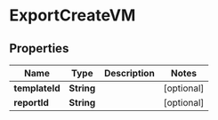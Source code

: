 

# ExportCreateVM


## Properties

| Name | Type | Description | Notes |
|------------ | ------------- | ------------- | -------------|
|**templateId** | **String** |  |  [optional] |
|**reportId** | **String** |  |  [optional] |



